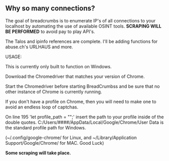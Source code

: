## Why so many connections?

The goal of breadcrumbs is to enumerate IP's of all connections to your localhost by automating the use of available OSINT tools. **SCRAPING WILL BE PERFORMED** to avoid pay to play API's.

The Talos and ipinfo references are complete. I'll be adding functions for abuse.ch's URLHAUS and more.

USAGE:

This is currently only built to function on Windows.

Download the Chromedriver that matches your version of Chrome.

Start the Chromedriver before starting BreadCrumbss and be sure that no other instance of Chrome is currently running.

If you don't have a profile on Chrome, then you will need to make one to avoid an endless loop of captchas.

On line 195 'let profile_path = "";' insert the path to your profile inside of the double quotes. C:/Users/####/AppData/Local/Google/Chrome/User Data is the standard profile path for Windows. 

(~/.config/google-chrome/ for Linux, and ~/Library/Application Support/Google/Chrome/ for MAC. Good Luck)

**Some scraping will take place.**

